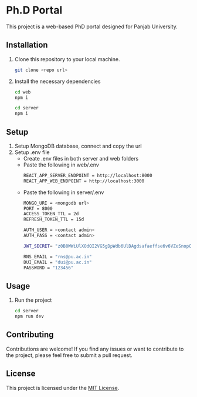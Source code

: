 # Ph.D Portal

This project is a web-based PhD portal designed for Panjab University.

## Installation

1. Clone this repository to your local machine.
    ```bash
    git clone <repo url>
    ```
2. Install the necessary dependencies
    ```bash
    cd web
    npm i
    ```
    ```bash
    cd server
    npm i
    ```

## Setup

1. Setup MongoDB database, connect and copy the url
2. Setup .env file
    * Create .env files in both server and web folders
    * Paste the following in web/.env
        ```bash
        REACT_APP_SERVER_ENDPOINT = http://localhost:8000
        REACT_APP_WEB_ENDPOINT = http://localhost:3000
        ```
    * Paste the following in server/.env
        ```bash
        MONGO_URI = <mongodb url>
        PORT = 8000
        ACCESS_TOKEN_TTL = 2d
        REFRESH_TOKEN_TTL = 15d

        AUTH_USER = <contact admin>
        AUTH_PASS = <contact admin>

        JWT_SECRET= "z0B0WWiUlXOdQI2VG5gDpWdb6UlDAgdsafaeffse6v6VZeSnopGIP1jNaR8TPn7"

        RNS_EMAIL = "rns@pu.ac.in"
        DUI_EMAIL = "dui@pu.ac.in"
        PASSWORD = "123456"
        ```

## Usage

1. Run the project
    ```bash
    cd server
    npm run dev
    ```

## Contributing

Contributions are welcome! If you find any issues or want to contribute to the project, please feel free to submit a pull request.

## License

This project is licensed under the [MIT License](https://opensource.org/licenses/MIT).
